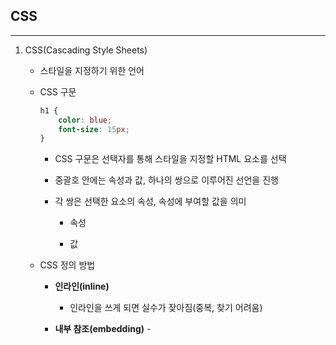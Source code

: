 ## CSS

---

1. CSS(Cascading Style Sheets)
   
   * 스타일을 지정하기 위한 언어
   
   * CSS 구문
     
     ```css
     h1 {
         color: blue;
         font-size: 15px;
     }
     ```
     
     * CSS 구문은 선택자를 통해 스타일을 지정할 HTML 요소를 선택
     
     * 중괄호 안에는 속성과 값, 하나의 쌍으로 이루어진 선언을 진행
     
     * 각 쌍은 선택한 요소의 속성, 속성에 부여할 값을 의미
       
       * 속성
       
       * 값
   
   * CSS 정의 방법
     
     * **인라인(inline)**
       
       * 인라인을 쓰게 되면 실수가 잦아짐(중복, 찾기 어려움)
     
     * **내부 참조(embedding)** - <style>
       
       * 내부 참조를 쓰게 되면 코드가 너무 길어짐
     
     * **외부 참조(link file)** - 분리된 CSS 파일 
       
       * 가장 많이 쓰는 방식
   
   * CSS with 개발자 도구
     
     * styles : 해당 요소에 선언된 모든 CSS
     
     * computed : 해당 요소에 최종 계산된 CSS

2. **CSS Selectors**
   
   * 선택자(Selector) **유형**
     
     * 기본 선택자
       
       * 전체 선택자, 요소 선택자
       
       * 클래스 선택자, 아이디 선택자, 속성 선택자
     
     * 결합자(Combinators)
       
       * 자손 결합자, 자식 결합자
       
       * 일반 형제 결합자, 인접 형제 결합자
     
     * 의사 클래스/요소(pseudo Class)
       
       * 링크, 동적 의사 클래스
       
       * 구조적 의사 클래스, 기타 의사 클래스, 의사 엘리먼트, 속성 선택자
   
   * CSS 선택자 정리
     
     * 요소 선택자: HTML 태그를 직접 선택
     
     * 클래스(class) 선택자: 마침표(.)문자로 시작하며, 해당 클래스가 적용된 항목을 선택
     
     * **아이디(id)선택자**
       
       * \#문자로 시작하며, 해당 아이디가 적용된 항목을 선택
       
       * 일반적으로 하나의 문서에 1번만 사용
       
       * 여러 번 사용해도 동작하지만, 단일 id를 사용하는 것을 권장
   
   * CSS 적용 우선순위 (cascading order)
     
     * 1. 중요도(Importance) - 사용시 주의
          
          * !important
       
       2. 우선 순위 (Specificity)
          
          * 인라인 > id > class, 속성, pseudo-class > 요소, pseudo-element
       
       3. CSS 파일 로딩 순서
   
   * CSS 상속
     
     * CSS 상속을 통해 부모 요소의 속성을 자식에게 상속한다.
       
       * 속성(프로퍼티) 중에는 상속이 되는 것과 되지 않는 것들이 있다.
       
       * 상속 되는 것: Text 관련 요소(font, color, text-align), opacity, visibility 등
       
       * 상속 되지 않는 것: Box model 관련 요소(width, height, margin, padding, border, box-sizing, display), position 관련 요소(position, top/right/bottom/left, z-index) 등

3. CSS 기본 스타일
   
   * 크기 단위
     
     * px (픽셀)
       
       * 모니터 해상도의 한 화소인 '픽셀' 기준
       
       * 픽셀의 크기는 변하지 않기 때문에 고정적인 단위
     
     * %
       
       * 백분율 단위
       
       * 가변적인 레이아웃에서 자주 사용
     
     * em
       
       * (바로 위, 부모 요소에 대한) **상속의 영향**을 받음
       
       * 배수 단위, 요소에 지정된 사이즈에 **상대적인 사이즈**를 가짐
     
     * rem
       
       * (바로 위, 부모 요소에 대한) 상속의 영향을 받지 않음
       
       * **최상위 요소(html)의 사이즈**를 기준으로 배수 단위를 가짐
   
   * 크기 단위 (viewport)
     
     * 웹 페이지를 방문한 유저에게 바로 보이게 되는 웹 컨텐츠의 영역 (디바이스 화면)
     
     * 디바이스의 viewport를 기준으로 상대적인 사이즈가 결정됨
     
     * vw, vh, vmin, vmax
   
   * 색상 단위
     
     * 색상 키워드 (background-color: red;)
       
       * 대소문자를 구분하지 않음
       
       * red, blue, black과 같은 특정 색을 직접 글자로 나타냄
     
     * RGB (background-color: rgb(0, 255, 0);)
       
       * 16진수 표기법 혹은 함수형 표기법을 사용해서 특정 색을 표현하는 방식
     
     * HSL 색상
   
   * CSS 문서 표현 

4. Selectors 심화
   
   * 결합자 (Combinators)
     
     * **자손 결합자(공백)** : selectorA **하위의 모든** selectorB 요소
     
     * **자식 결합자(>)** : selectorA **바로 아래**의 selectorB 요소
     
     * 일반 형제 결합자(~) : selectorA의 형제 요소 중 **뒤에 위치하는** selectorB요소를 모두 선택
     
     * 인접 형제 결합자(+) : selectorA의 형제 요소 중 **바로 뒤에 위치하는** selectorB요소를 선택

5. CSS Box model
   
   * CSS 원칙1: 모든 요소는 **네모(박스모델)** 이고, 위에서부터 아래로, 왼쪽에서 오른쪽으로 쌓인다. (**좌측 상단에 배치**)
   
   * Box model
     
     * 모든 HTML 요소는 box 형태로 되어있음
     
     * 하나의 박스는 네 부분(영역)으로 이루어짐: margin, border, padding, content
     
     * **margin**: 테두리 바깥의 외부 여백. 배경색 지정X
     
     * **border**: 테두리 영역
     
     * **padding**: 테두리 안쪽의 내부 여백. 요소에 적용된 배경색, 이미지는 padding까지 적용
     
     * **content**: 글이나 이미지 등 요소의 실제 내용
     
     * **box-sizing**
       
       * 기본적으로 모든 요소의 box-sizing은 content-box
         
         * padding을 제외한 순수 contents 영역만을 box로 지정
       
       * 다만, 우리가 일반적으로 영역을 볼 때는 border까지의 너비를 100px 보는 것을 원함
         
         * 그 경우 box-sizing을 border-box로 설정

6. Display
   
   * CSS 원칙2: display에 따라 크기와 배치가 달라진다.
   
   * 대표적으로 활용되는 display
   
   * 블록 레벨 요소와 인라인 레벨 요소
   
   * 속성에 따른 수평 정렬
     
     * margin
     
     * text-align: 부모 요소에 사용해야

7. CSS Position
   
   * 문서 상에서 요소의 위치를 지정
   
   * static : 모든 태그의 기본 값(기준 위치)
     
     * 일반적인 요소의 배치 순서에 따름 (좌측 상단)
     
     * 부모 요소 내에서 배치될 때는 부모 요소의 위치를 기준으로 배치 됨
   
   * 아래는 좌표 프로퍼티(top, bottom, left, right)를 사용하여 이동 가능
